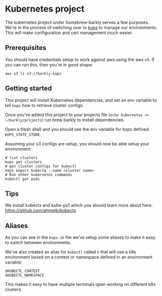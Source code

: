 Kubernetes project
=================
The kubernetes project under homebrew-barkly serves a few purposes. We're in the process of switching over to [kops](https://github.com/kubernetes/kops) to manage our environments.  This will make configuration and cert management much easier.

Prerequisites
-------------
You should have credentials setup to work against aws using the aws cli.  If you can run this, then you're in good shape:
```
aws s3 ls s3://barkly-kops
```
Getting started
----------------
This project will install Kubernetes dependencies, and set an env variable to tell `kops` how to retrieve cluster configs.

Once you've added this project to your projects file (`echo kubernetes >> ~/barkly/projects`) run brew barkly to install dependencies.

Open a fresh shell and you should see the env variable for kops defined: `KOPS_STATE_STORE`.

Assuming your s3 configs are setup, you should now be able setup your environment:

```
# list clusters
kops get clusters
# get cluster configs for kubectl
kops export kubecfg --name <cluster name>
# Run other kubernetes commands
kubectl get pods
```
Tips
----

We install kubectx and kube-ps1 which you should learn more about here: https://github.com/ahmetb/kubectx


Aliases
-------
As you can see in the `kops.sh` file we've setup some aliases to make it easy to switch between environments.

We've also created an alias for `kubectl` called `k` that will use a k8s environment based on a context or namespace defined in an environment variable:
```
$KUBECTL_CONTEXT
$KUBECTL_NAMESPACE
```

This makes it easy to have multiple terminals open working on different k8s clusters.
